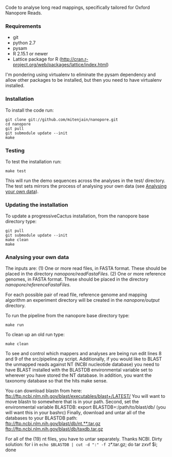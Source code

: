 Code to analyse long read mappings, specifically tailored for Oxford Nanopore Reads.

### Requirements
* git
* python 2.7
* pysam
* R 2.15.1 or newer
* Lattice package for R (http://cran.r-project.org/web/packages/lattice/index.html)

I'm pondering using virtualenv to eliminate the pysam dependency and allow other packages to be installed, but then you need to have virtualenv installed.

### Installation
To install the code run:

    git clone git://github.com/mitenjain/nanopore.git
    cd nanopore
    git pull
    git submodule update --init
    make

### Testing
To test the installation run:

    make test
    
This will run the demo sequences across the analyses in the test/ directory. The test sets mirrors the process of analysing your own data (see [Analysing your own data](https://github.com/mitenjain/nanopore/master/README.md#analysing-your-own-data)). 
    
### Updating the installation
To update a progressiveCactus installation, from the nanopore base directory type:

    git pull
    git submodule update --init
    make clean
    make

### Analysing your own data
The inputs are:
(1) One or more read files, in FASTA format. These should be placed in the directory *nanopore/readFastaFiles*.
(2) One or more reference genomes, in FASTA format. These should be placed in the directory *nanopore/referenceFastaFiles*.

For each possible pair of read file, reference genome and mapping algorithm an experiment directory will be created in the *nanopore/output* directory.

To run the pipeline from the nanopore base directory type:

    make run
    
To clean up an old run type:

    make clean

To see and control which mappers and analyses are being run edit lines 8 and 9 of the src/pipeline.py script.
Additionally, if you would like to BLAST the unmapped reads against NT (NCBI nucleotide database) you need to have BLAST installed with the BLASTDB environmental variable set to wherever you have stored the NT database. In addition, you want the taxonomy database so that the hits make sense.

You can download blastn from here:
ftp://ftp.ncbi.nlm.nih.gov/blast/executables/blast+/LATEST/
You will want to move blastn to somewhere that is in your path.
Second, set the environmental variable BLASTDB:
export BLASTDB=:/path/to/blast/db/ (you will want this in your bashrc)
Finally, download and untar all of the databases to your BLASTDB path:
ftp://ftp.ncbi.nlm.nih.gov/blast/db/nt.**.tar.gz
ftp://ftp.ncbi.nlm.nih.gov/blast/db/taxdb.tar.gz

For all of the (19) nt files, you have to untar separately. Thanks NCBI. Dirty solution:
for i in `echo $BLASTDB | cut -d ":" -f 2`*.tar.gz; do tar zxvf $i; done    
